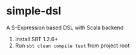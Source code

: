 # simple-dsl
A S-Expression based DSL with Scala backend

1. Install SBT 1.2.6+
2. Run `sbt clean compile test` from project root
